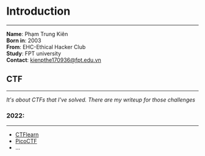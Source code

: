 # Introduction
-----------------------
**Name**: Phạm Trung Kiên </br>
**Born in**: 2003 </br>
**From**: EHC-Ethical Hacker Club </br>
**Study**: FPT university </br>
**Contact**: kienpthe170936@fpt.edu.vn

## CTF
----
*It's about CTFs that I've solved. There are my writeup for those challenges*
### 2022:
-------
- [CTFlearn](https://github.com/blackrabbit2003/CTF/tree/master/CTFlearn)
- [PicoCTF](https://github.com/blackrabbit2003/CTF/tree/master/picoCTF)
- ...